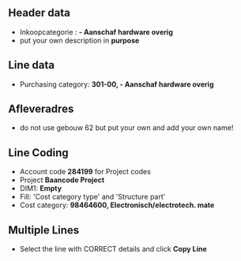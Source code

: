 ## Header data
* Inkoopcategorie : **- Aanschaf hardware overig**
* put your own description in **purpose**

## Line data
* Purchasing category: **301-00, - Aanschaf hardware overig**

## Afleveradres
* do not use gebouw 62 but put your own and add your own name!

## Line Coding
* Account code **284199** for Project codes
* Project **Baancode Project**
* DIM1: **Empty**
* Fill: 'Cost category type' and 'Structure part'
* Cost category: **98464600, Electronisch/electrotech. mate**

## Multiple Lines
* Select the line with CORRECT details and click **Copy Line**
